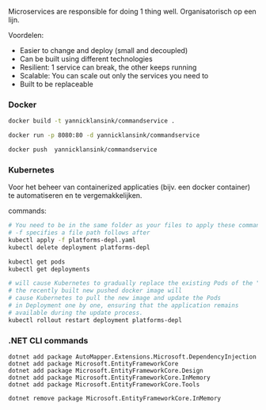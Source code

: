 Microservices are responsible for doing 1 thing well.
Organisatorisch op een lijn.

Voordelen:
- Easier to change and deploy (small and decoupled)
- Can be built using different technologies
- Resilient: 1 service can break, the other keeps running
- Scalable: You can scale out only the services you need to
- Built to be replaceable

### Docker
```bash
docker build -t yannicklansink/commandservice .

docker run -p 8080:80 -d yannicklansink/commandservice

docker push  yannicklansink/commandservice
```

### Kubernetes
Voor het beheer van containerized applicaties (bijv. een docker container) te automatiseren en te vergemakkelijken. 

commands:
```bash
# You need to be in the same folder as your files to apply these commands
# -f specifies a file path follows after
kubectl apply -f platforms-depl.yaml
kubectl delete deployment platforms-depl

kubectl get pods
kubectl get deployments

# will cause Kubernetes to gradually replace the existing Pods of the "platforms-# depl" Deployment with new ones.
# the recently built new pushed docker image will 
# cause Kubernetes to pull the new image and update the Pods 
# in Deployment one by one, ensuring that the application remains 
# available during the update process.
kubectl rollout restart deployment platforms-depl
```

### .NET CLI commands
```cli
dotnet add package AutoMapper.Extensions.Microsoft.DependencyInjection
dotnet add package Microsoft.EntityFrameworkCore
dotnet add package Microsoft.EntityFrameworkCore.Design
dotnet add package Microsoft.EntityFrameworkCore.InMemory
dotnet add package Microsoft.EntityFrameworkCore.Tools

dotnet remove package Microsoft.EntityFrameworkCore.InMemory   
```

